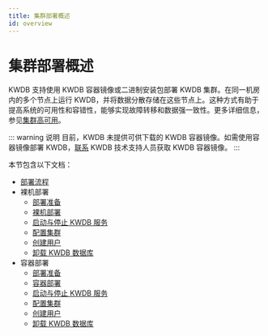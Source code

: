 ```yaml
---
title: 集群部署概述
id: overview
---
```


# 集群部署概述

KWDB 支持使用 KWDB 容器镜像或二进制安装包部署 KWDB 集群。在同一机房内的多个节点上运行 KWDB，并将数据分散存储在这些节点上。这种方式有助于提高系统的可用性和容错性，能够实现故障转移和数据强一致性。更多详细信息，参见[集群高可用](../db-operation/cluster-ha.md)。

::: warning 说明
目前，KWDB 未提供可供下载的 KWDB 容器镜像。如需使用容器镜像部署 KWDB，[联系](https://kaiwudb.com/support/) KWDB 技术支持人员获取 KWDB 容器镜像。
:::

本节包含以下文档：

- [部署流程](./deploy-workflow.md)
- 裸机部署
  - [部署准备](./bare-metal/before-deploy-bare-metal.md)
  - [裸机部署](./bare-metal/bare-metal-deployment.md)
  - [启动与停止 KWDB 服务](./bare-metal/local-start-stop-bare-metal.md)
  - [配置集群](./bare-metal/cluster-config-bare-metal.md)
  - [创建用户](./bare-metal/user-config-bare-metal.md)
  - [卸载 KWDB 数据库](./bare-metal/uninstall-db-bare-metal.md)
- 容器部署
  - [部署准备](./docker/before-deploy-docker.md)
  - [容器部署](./docker/docker-deployment.md)
  - [启动与停止 KWDB 服务](./docker/local-start-stop-docker.md)
  - [配置集群](./docker/cluster-config-docker.md)
  - [创建用户](./docker/user-config-docker.md)
  - [卸载 KWDB 数据库](./docker/uninstall-db-docker.md)
